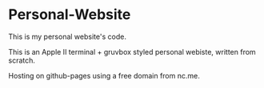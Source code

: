 # Personal-Website
This is my personal website's code.

This is an Apple II terminal + gruvbox styled personal webiste, written from scratch.

Hosting on github-pages using a free domain from nc.me.
